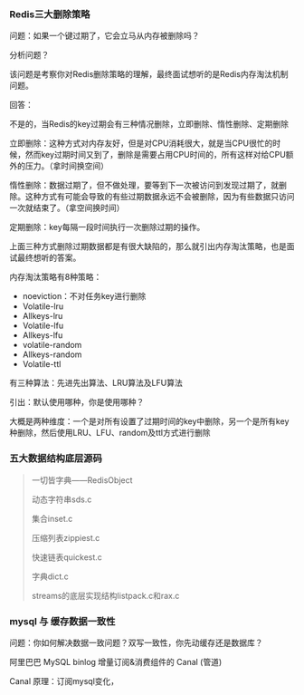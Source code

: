 ### Redis三大删除策略

问题：如果一个键过期了，它会立马从内存被删除吗？

分析问题？

该问题是考察你对Redis删除策略的理解，最终面试想听的是Redis内存淘汰机制问题。

回答：

不是的，当Redis的key过期会有三种情况删除，立即删除、惰性删除、定期删除

立即删除：这种方式对内存友好，但是对CPU消耗很大，就是当CPU很忙的时候，然而key过期时间又到了，删除是需要占用CPU时间的，所有这样对给CPU额外的压力。（拿时间换空间）

惰性删除：数据过期了，但不做处理，要等到下一次被访问到发现过期了，就删除。这种方式有可能会导致的有些过期数据永远不会被删除，因为有些数据只访问一次就结束了。（拿空间换时间）

定期删除：key每隔一段时间执行一次删除过期的操作。

上面三种方式删除过期数据都是有很大缺陷的，那么就引出内存淘汰策略，也是面试最终想听的答案。

内存淘汰策略有8种策略：

* noeviction：不对任务key进行删除
* Volatile-lru
* Allkeys-lru
* Volatile-lfu
* Allkeys-lfu
* volatile-random
* Allkeys-random
* Volatile-ttl

有三种算法：先进先出算法、LRU算法及LFU算法

引出：默认使用哪种，你是使用哪种？

大概是两种维度：一个是对所有设置了过期时间的key中删除，另一个是所有key种删除，然后使用LRU、LFU、random及ttl方式进行删除



### 五大数据结构底层源码

> 一切皆字典——RedisObject
>
> 动态字符串sds.c
>
> 集合inset.c
>
> 压缩列表zippiest.c
>
> 快速链表quickest.c
>
> 字典dict.c
>
> streams的底层实现结构listpack.c和rax.c



### mysql 与 缓存数据一致性

问题：你如何解决数据一致问题？双写一致性，你先动缓存还是数据库？

阿里巴巴 MySQL binlog 增量订阅&消费组件的 Canal (管道)

Canal 原理：订阅mysql变化，